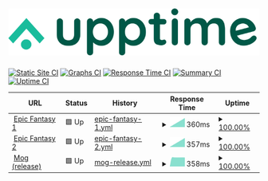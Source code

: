 # [![Upptime](./assets/logo.svg)](http://mog-status.elchronicle.io)

[![Static Site CI](https://github.com/cravemob/mog-status/workflows/Static%20Site%20CI/badge.svg)](https://github.com/cravemob/mog-status/actions?query=workflow%3A%22Static+Site+CI%22)
[![Graphs CI](https://github.com/cravemob/mog-status/workflows/Graphs%20CI/badge.svg)](https://github.com/cravemob/mog-status/actions?query=workflow%3A%22Graphs+CI%22)
[![Response Time CI](https://github.com/cravemob/mog-status/workflows/Response%20Time%20CI/badge.svg)](https://github.com/cravemob/mog-status/actions?query=workflow%3A%22Response+Time+CI%22)
[![Summary CI](https://github.com/cravemob/mog-status/workflows/Summary%20CI/badge.svg)](https://github.com/cravemob/mog-status/actions?query=workflow%3A%22Summary+CI%22)
[![Uptime CI](https://github.com/cravemob/mog-status/workflows/Uptime%20CI/badge.svg)](https://github.com/cravemob/mog-status/actions?query=workflow%3A%22Uptime+CI%22)

<!--start: status pages-->
<!-- This summary is generated by Upptime (https://github.com/upptime/upptime) -->
<!-- Do not edit this manually, your changes will be overwritten -->
<!-- prettier-ignore -->
| URL | Status | History | Response Time | Uptime |
| --- | ------ | ------- | ------------- | ------ |
| <img alt="" src="https://favicons.githubusercontent.com/3.34.157.104" height="13"> [Epic Fantasy 1](http://3.34.157.104:20000/ping) | 🟩 Up | [epic-fantasy-1.yml](https://github.com/Cravemob/mog-status/commits/HEAD/history/epic-fantasy-1.yml) | <details><summary><img alt="Response time graph" src="./graphs/epic-fantasy-1/response-time-week.png" height="20"> 360ms</summary><br><a href="https://mog-status.elchronicle.io/history/epic-fantasy-1"><img alt="Response time 360" src="https://img.shields.io/endpoint?url=https%3A%2F%2Fraw.githubusercontent.com%2FCravemob%2Fmog-status%2FHEAD%2Fapi%2Fepic-fantasy-1%2Fresponse-time.json"></a><br><a href="https://mog-status.elchronicle.io/history/epic-fantasy-1"><img alt="24-hour response time 360" src="https://img.shields.io/endpoint?url=https%3A%2F%2Fraw.githubusercontent.com%2FCravemob%2Fmog-status%2FHEAD%2Fapi%2Fepic-fantasy-1%2Fresponse-time-day.json"></a><br><a href="https://mog-status.elchronicle.io/history/epic-fantasy-1"><img alt="7-day response time 360" src="https://img.shields.io/endpoint?url=https%3A%2F%2Fraw.githubusercontent.com%2FCravemob%2Fmog-status%2FHEAD%2Fapi%2Fepic-fantasy-1%2Fresponse-time-week.json"></a><br><a href="https://mog-status.elchronicle.io/history/epic-fantasy-1"><img alt="30-day response time 360" src="https://img.shields.io/endpoint?url=https%3A%2F%2Fraw.githubusercontent.com%2FCravemob%2Fmog-status%2FHEAD%2Fapi%2Fepic-fantasy-1%2Fresponse-time-month.json"></a><br><a href="https://mog-status.elchronicle.io/history/epic-fantasy-1"><img alt="1-year response time 360" src="https://img.shields.io/endpoint?url=https%3A%2F%2Fraw.githubusercontent.com%2FCravemob%2Fmog-status%2FHEAD%2Fapi%2Fepic-fantasy-1%2Fresponse-time-year.json"></a></details> | <details><summary><a href="https://mog-status.elchronicle.io/history/epic-fantasy-1">100.00%</a></summary><a href="https://mog-status.elchronicle.io/history/epic-fantasy-1"><img alt="All-time uptime 100.00%" src="https://img.shields.io/endpoint?url=https%3A%2F%2Fraw.githubusercontent.com%2FCravemob%2Fmog-status%2FHEAD%2Fapi%2Fepic-fantasy-1%2Fuptime.json"></a><br><a href="https://mog-status.elchronicle.io/history/epic-fantasy-1"><img alt="24-hour uptime 100.00%" src="https://img.shields.io/endpoint?url=https%3A%2F%2Fraw.githubusercontent.com%2FCravemob%2Fmog-status%2FHEAD%2Fapi%2Fepic-fantasy-1%2Fuptime-day.json"></a><br><a href="https://mog-status.elchronicle.io/history/epic-fantasy-1"><img alt="7-day uptime 100.00%" src="https://img.shields.io/endpoint?url=https%3A%2F%2Fraw.githubusercontent.com%2FCravemob%2Fmog-status%2FHEAD%2Fapi%2Fepic-fantasy-1%2Fuptime-week.json"></a><br><a href="https://mog-status.elchronicle.io/history/epic-fantasy-1"><img alt="30-day uptime 100.00%" src="https://img.shields.io/endpoint?url=https%3A%2F%2Fraw.githubusercontent.com%2FCravemob%2Fmog-status%2FHEAD%2Fapi%2Fepic-fantasy-1%2Fuptime-month.json"></a><br><a href="https://mog-status.elchronicle.io/history/epic-fantasy-1"><img alt="1-year uptime 100.00%" src="https://img.shields.io/endpoint?url=https%3A%2F%2Fraw.githubusercontent.com%2FCravemob%2Fmog-status%2FHEAD%2Fapi%2Fepic-fantasy-1%2Fuptime-year.json"></a></details>
| <img alt="" src="https://favicons.githubusercontent.com/3.35.94.253" height="13"> [Epic Fantasy 2](http://3.35.94.253:20000/ping) | 🟩 Up | [epic-fantasy-2.yml](https://github.com/Cravemob/mog-status/commits/HEAD/history/epic-fantasy-2.yml) | <details><summary><img alt="Response time graph" src="./graphs/epic-fantasy-2/response-time-week.png" height="20"> 357ms</summary><br><a href="https://mog-status.elchronicle.io/history/epic-fantasy-2"><img alt="Response time 357" src="https://img.shields.io/endpoint?url=https%3A%2F%2Fraw.githubusercontent.com%2FCravemob%2Fmog-status%2FHEAD%2Fapi%2Fepic-fantasy-2%2Fresponse-time.json"></a><br><a href="https://mog-status.elchronicle.io/history/epic-fantasy-2"><img alt="24-hour response time 357" src="https://img.shields.io/endpoint?url=https%3A%2F%2Fraw.githubusercontent.com%2FCravemob%2Fmog-status%2FHEAD%2Fapi%2Fepic-fantasy-2%2Fresponse-time-day.json"></a><br><a href="https://mog-status.elchronicle.io/history/epic-fantasy-2"><img alt="7-day response time 357" src="https://img.shields.io/endpoint?url=https%3A%2F%2Fraw.githubusercontent.com%2FCravemob%2Fmog-status%2FHEAD%2Fapi%2Fepic-fantasy-2%2Fresponse-time-week.json"></a><br><a href="https://mog-status.elchronicle.io/history/epic-fantasy-2"><img alt="30-day response time 357" src="https://img.shields.io/endpoint?url=https%3A%2F%2Fraw.githubusercontent.com%2FCravemob%2Fmog-status%2FHEAD%2Fapi%2Fepic-fantasy-2%2Fresponse-time-month.json"></a><br><a href="https://mog-status.elchronicle.io/history/epic-fantasy-2"><img alt="1-year response time 357" src="https://img.shields.io/endpoint?url=https%3A%2F%2Fraw.githubusercontent.com%2FCravemob%2Fmog-status%2FHEAD%2Fapi%2Fepic-fantasy-2%2Fresponse-time-year.json"></a></details> | <details><summary><a href="https://mog-status.elchronicle.io/history/epic-fantasy-2">100.00%</a></summary><a href="https://mog-status.elchronicle.io/history/epic-fantasy-2"><img alt="All-time uptime 100.00%" src="https://img.shields.io/endpoint?url=https%3A%2F%2Fraw.githubusercontent.com%2FCravemob%2Fmog-status%2FHEAD%2Fapi%2Fepic-fantasy-2%2Fuptime.json"></a><br><a href="https://mog-status.elchronicle.io/history/epic-fantasy-2"><img alt="24-hour uptime 100.00%" src="https://img.shields.io/endpoint?url=https%3A%2F%2Fraw.githubusercontent.com%2FCravemob%2Fmog-status%2FHEAD%2Fapi%2Fepic-fantasy-2%2Fuptime-day.json"></a><br><a href="https://mog-status.elchronicle.io/history/epic-fantasy-2"><img alt="7-day uptime 100.00%" src="https://img.shields.io/endpoint?url=https%3A%2F%2Fraw.githubusercontent.com%2FCravemob%2Fmog-status%2FHEAD%2Fapi%2Fepic-fantasy-2%2Fuptime-week.json"></a><br><a href="https://mog-status.elchronicle.io/history/epic-fantasy-2"><img alt="30-day uptime 100.00%" src="https://img.shields.io/endpoint?url=https%3A%2F%2Fraw.githubusercontent.com%2FCravemob%2Fmog-status%2FHEAD%2Fapi%2Fepic-fantasy-2%2Fuptime-month.json"></a><br><a href="https://mog-status.elchronicle.io/history/epic-fantasy-2"><img alt="1-year uptime 100.00%" src="https://img.shields.io/endpoint?url=https%3A%2F%2Fraw.githubusercontent.com%2FCravemob%2Fmog-status%2FHEAD%2Fapi%2Fepic-fantasy-2%2Fuptime-year.json"></a></details>
| <img alt="" src="https://favicons.githubusercontent.com/15.164.136.6" height="13"> [Mog (release)](http://15.164.136.6:30000) | 🟩 Up | [mog-release.yml](https://github.com/Cravemob/mog-status/commits/HEAD/history/mog-release.yml) | <details><summary><img alt="Response time graph" src="./graphs/mog-release/response-time-week.png" height="20"> 358ms</summary><br><a href="https://mog-status.elchronicle.io/history/mog-release"><img alt="Response time 977" src="https://img.shields.io/endpoint?url=https%3A%2F%2Fraw.githubusercontent.com%2FCravemob%2Fmog-status%2FHEAD%2Fapi%2Fmog-release%2Fresponse-time.json"></a><br><a href="https://mog-status.elchronicle.io/history/mog-release"><img alt="24-hour response time 358" src="https://img.shields.io/endpoint?url=https%3A%2F%2Fraw.githubusercontent.com%2FCravemob%2Fmog-status%2FHEAD%2Fapi%2Fmog-release%2Fresponse-time-day.json"></a><br><a href="https://mog-status.elchronicle.io/history/mog-release"><img alt="7-day response time 358" src="https://img.shields.io/endpoint?url=https%3A%2F%2Fraw.githubusercontent.com%2FCravemob%2Fmog-status%2FHEAD%2Fapi%2Fmog-release%2Fresponse-time-week.json"></a><br><a href="https://mog-status.elchronicle.io/history/mog-release"><img alt="30-day response time 359" src="https://img.shields.io/endpoint?url=https%3A%2F%2Fraw.githubusercontent.com%2FCravemob%2Fmog-status%2FHEAD%2Fapi%2Fmog-release%2Fresponse-time-month.json"></a><br><a href="https://mog-status.elchronicle.io/history/mog-release"><img alt="1-year response time 977" src="https://img.shields.io/endpoint?url=https%3A%2F%2Fraw.githubusercontent.com%2FCravemob%2Fmog-status%2FHEAD%2Fapi%2Fmog-release%2Fresponse-time-year.json"></a></details> | <details><summary><a href="https://mog-status.elchronicle.io/history/mog-release">100.00%</a></summary><a href="https://mog-status.elchronicle.io/history/mog-release"><img alt="All-time uptime 0.00%" src="https://img.shields.io/endpoint?url=https%3A%2F%2Fraw.githubusercontent.com%2FCravemob%2Fmog-status%2FHEAD%2Fapi%2Fmog-release%2Fuptime.json"></a><br><a href="https://mog-status.elchronicle.io/history/mog-release"><img alt="24-hour uptime 100.00%" src="https://img.shields.io/endpoint?url=https%3A%2F%2Fraw.githubusercontent.com%2FCravemob%2Fmog-status%2FHEAD%2Fapi%2Fmog-release%2Fuptime-day.json"></a><br><a href="https://mog-status.elchronicle.io/history/mog-release"><img alt="7-day uptime 100.00%" src="https://img.shields.io/endpoint?url=https%3A%2F%2Fraw.githubusercontent.com%2FCravemob%2Fmog-status%2FHEAD%2Fapi%2Fmog-release%2Fuptime-week.json"></a><br><a href="https://mog-status.elchronicle.io/history/mog-release"><img alt="30-day uptime 100.00%" src="https://img.shields.io/endpoint?url=https%3A%2F%2Fraw.githubusercontent.com%2FCravemob%2Fmog-status%2FHEAD%2Fapi%2Fmog-release%2Fuptime-month.json"></a><br><a href="https://mog-status.elchronicle.io/history/mog-release"><img alt="1-year uptime 0.00%" src="https://img.shields.io/endpoint?url=https%3A%2F%2Fraw.githubusercontent.com%2FCravemob%2Fmog-status%2FHEAD%2Fapi%2Fmog-release%2Fuptime-year.json"></a></details>

<!--end: status pages-->

